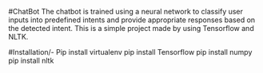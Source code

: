 #ChatBot
The chatbot is trained using a neural network to classify user inputs into predefined intents and provide appropriate responses based on the detected intent.
This is a simple project made by using Tensorflow and NLTK.

#Installation/-
Pip install virtualenv
pip install Tensorflow
pip install numpy
pip install nltk

